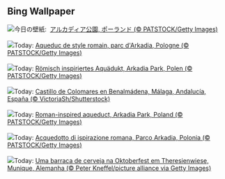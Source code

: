 ## Bing Wallpaper
![](https://www.bing.com/th?id=OHR.ArkadiaPark_JA-JP2000756191_UHD.jpg&w=1000)今日の壁紙: &nbsp;[アルカディア公園, ポーランド (© PATSTOCK/Getty Images)](https://www.bing.com/th?id=OHR.ArkadiaPark_JA-JP2000756191_UHD.jpg)
<br><br/>
![](https://www.bing.com/th?id=OHR.ArkadiaPark_FR-FR0610360339_UHD.jpg&w=1000)Today: [Aqueduc de style romain, parc d'Arkadia, Pologne (© PATSTOCK/Getty Images)](https://www.bing.com/th?id=OHR.ArkadiaPark_FR-FR0610360339_UHD.jpg)
<br><br/>
![](https://www.bing.com/th?id=OHR.ArkadiaPark_DE-DE5332465806_UHD.jpg&w=1000)Today: [Römisch inspiriertes Aquädukt, Arkadia Park, Polen (© PATSTOCK/Getty Images)](https://www.bing.com/th?id=OHR.ArkadiaPark_DE-DE5332465806_UHD.jpg)
<br><br/>
![](https://www.bing.com/th?id=OHR.ColomaresCastle_ES-ES7485421006_UHD.jpg&w=1000)Today: [Castillo de Colomares en Benalmádena, Málaga, Andalucía, España (© VictoriaSh/Shutterstock)](https://www.bing.com/th?id=OHR.ColomaresCastle_ES-ES7485421006_UHD.jpg)
<br><br/>
![](https://www.bing.com/th?id=OHR.ArkadiaPark_EN-GB2489372021_UHD.jpg&w=1000)Today: [Roman-inspired aqueduct, Arkadia Park, Poland (© PATSTOCK/Getty Images)](https://www.bing.com/th?id=OHR.ArkadiaPark_EN-GB2489372021_UHD.jpg)
<br><br/>
![](https://www.bing.com/th?id=OHR.ArkadiaPark_IT-IT5050525140_UHD.jpg&w=1000)Today: [Acquedotto di ispirazione romana, Parco Arkadia, Polonia (© PATSTOCK/Getty Images)](https://www.bing.com/th?id=OHR.ArkadiaPark_IT-IT5050525140_UHD.jpg)
<br><br/>
![](https://www.bing.com/th?id=OHR.OktoberfestWorkers_PT-BR4293032455_UHD.jpg&w=1000)Today: [Uma barraca de cerveja na Oktoberfest em Theresienwiese, Munique, Alemanha (© Peter Kneffel/picture alliance via Getty Images)](https://www.bing.com/th?id=OHR.OktoberfestWorkers_PT-BR4293032455_UHD.jpg)
<br><br/>
